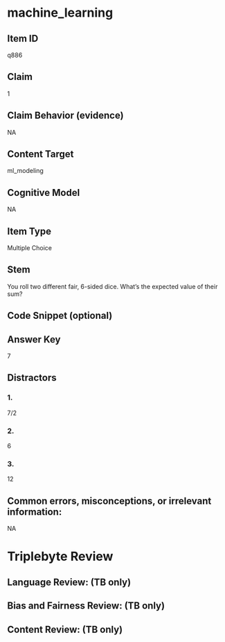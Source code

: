 # machine_learning

## Item ID
q886

## Claim
1

## Claim Behavior (evidence)
NA

## Content Target
ml_modeling

## Cognitive Model
NA

## Item Type
Multiple Choice

## Stem
You roll two different fair, 6-sided dice.  What’s the expected value of their sum?

## Code Snippet (optional)


## Answer Key
7

## Distractors

### 1.
7/2

### 2.
6

### 3.
12

## Common errors, misconceptions, or irrelevant information:
NA

# Triplebyte Review


## Language Review: (TB only)


## Bias and Fairness Review: (TB only)


## Content Review: (TB only)

